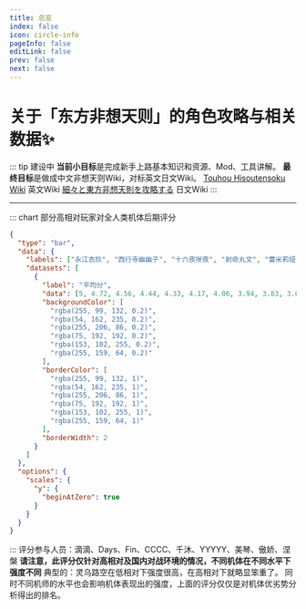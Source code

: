 ```yaml
---
title: 总览
index: false
icon: circle-info
pageInfo: false
editLink: false
prev: false
next: false
---
```

#

# **关于「东方非想天则」的角色攻略与相关数据✨**
::: tip 建设中
**当前小目标**是完成新手上路基本知识和资源、Mod、工具讲解。
**最终目标**是做成中文非想天则Wiki，对标英文日文Wiki。
[Touhou Hisoutensoku Wiki](https://hisouten.koumakan.jp/wiki/Touhou_Hisoutensoku_Wiki) 英文Wiki
[細々と東方非想天則を攻略する](https://w.atwiki.jp/bulletaction/) 日文Wiki
:::

---

::: chart 部分高相对玩家对全人类机体后期评分
```json
{
  "type": "bar",
  "data": {
    "labels": ["永江衣玖", "西行寺幽幽子", "十六夜咲夜", "射命丸文", "蕾米莉娅·斯卡雷特", "铃仙·优昙华院·因幡", "雾雨魔理沙", "魂魄妖梦", "比那名居天子", "伊吹萃香", "爱丽丝·玛格特罗伊德", "红美铃", "帕秋莉·诺雷姬", "八云紫", "灵乌路空", "博丽灵梦", "东风谷早苗", "小野冢小町", "琪露诺", "洩矢诹访子"],
    "datasets": [
      {
        "label": "平均分",
        "data": [5, 4.72, 4.56, 4.44, 4.33, 4.17, 4.06, 3.94, 3.83, 3.63, 3.50, 3.36, 3.14, 3.07, 3.00, 2.93, 2.57, 2.21, 2.00, 1.50],
        "backgroundColor": [
          "rgba(255, 99, 132, 0.2)",
          "rgba(54, 162, 235, 0.2)",
          "rgba(255, 206, 86, 0.2)",
          "rgba(75, 192, 192, 0.2)",
          "rgba(153, 102, 255, 0.2)",
          "rgba(255, 159, 64, 0.2)"
        ],
        "borderColor": [
          "rgba(255, 99, 132, 1)",
          "rgba(54, 162, 235, 1)",
          "rgba(255, 206, 86, 1)",
          "rgba(75, 192, 192, 1)",
          "rgba(153, 102, 255, 1)",
          "rgba(255, 159, 64, 1)"
        ],
        "borderWidth": 2
      }
    ]
  },
  "options": {
    "scales": {
      "y": {
        "beginAtZero": true
      }
    }
  }
}
```
:::
评分参与人员：滴滴、Days、Fin、CCCC、千沐、YYYYY、美琴、傲娇、涅槃
**请注意，此评分仅针对高相对及国内对战环境的情况，不同机体在不同水平下强度不同**
典型的：灵乌路空在低相对下强度很高，在高相对下就略显笨重了。
同时不同机师的水平也会影响机体表现出的强度，上面的评分仅仅是对机体优劣势分析得出的排名。